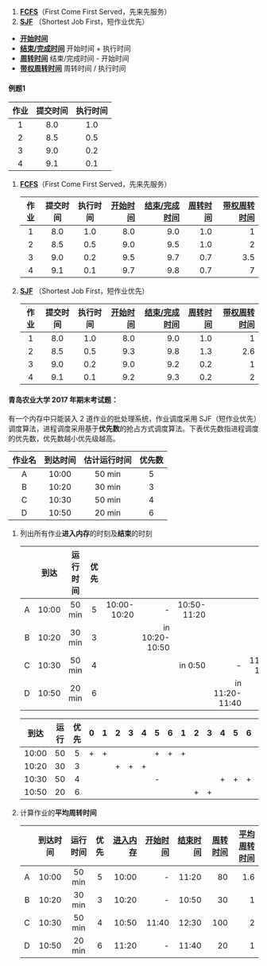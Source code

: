1. **[FCFS]()**（First Come First Served，先来先服务）
2. **[SJF]()** （Shortest Job First，短作业优先）





- **[开始时间]()**
- **[结束/完成时间]()** 开始时间 + 执行时间
- **[周转时间]()** 结束/完成时间 - 开始时间
- **[带权周转时间]()** 周转时间 / 执行时间

#### 例题1

| 作业 | 提交时间 | 执行时间 |
| :--: | :------: | :------: |
|  1   |   8.0    |   1.0    |
|  2   |   8.5    |   0.5    |
|  3   |   9.0    |   0.2    |
|  4   |   9.1    |   0.1    |

1. **[FCFS]()**（First Come First Served，先来先服务）

   | 作业 | 提交时间 | 执行时间 | [开始时间]() | [结束/完成时间]() | [周转时间]() | [带权周转时间]() |
   | :--: | :------: | :------: | -----------: | ----------------: | -----------: | ---------------: |
   |  1   |   8.0    |   1.0    |          8.0 |               9.0 |          1.0 |                1 |
   |  2   |   8.5    |   0.5    |          9.0 |               9.5 |          1.0 |                2 |
   |  3   |   9.0    |   0.2    |          9.5 |               9.7 |          0.7 |              3.5 |
   |  4   |   9.1    |   0.1    |          9.7 |               9.8 |          0.7 |                7 |

2. **[SJF]()** （Shortest Job First，短作业优先）

   | 作业 | 提交时间 | 执行时间 | [开始时间]() | [结束/完成时间]() | [周转时间]() | [带权周转时间]() |
   | :--: | :------: | :------: | -----------: | ----------------: | -----------: | ---------------: |
   |  1   |   8.0    |   1.0    |          8.0 |               9.0 |          1.0 |                1 |
   |  2   |   8.5    |   0.5    |          9.3 |               9.8 |          1.3 |              2.6 |
   |  3   |   9.0    |   0.2    |          9.0 |               9.2 |          0.2 |                1 |
   |  4   |   9.1    |   0.1    |          9.2 |               9.3 |          0.2 |                2 |

#### 青岛农业大学 2017 年期末考试题：

有一个内存中只能装入 2 道作业的批处理系统，作业调度采用 SJF（短作业优先）调度算法，进程调度采用基于**优先数**的抢占方式调度算法。下表优先数指进程调度的优先数，优先数越小优先级越高。

| 作业名 | 到达时间 | 估计运行时间 | 优先数 |
| :----: | :------: | :----------: | :----: |
|   A    |  10:00   |    50 min    |   5    |
|   B    |  10:20   |    30 min    |   3    |
|   C    |  10:30   |    50 min    |   4    |
|   D    |  10:50   |    20 min    |   6    |

1. 列出所有作业**进入内存**的时刻及**结束**的时刻

   |      | 到达  | 运行时间 | 优先 |             |                |             |                |             |
   | :--: | :---: | :------: | :--: | ----------: | -------------: | ----------: | -------------: | ----------: |
   |  A   | 10:00 |  50 min  |  5   | 10:00-10:20 |              - | 10:50-11:20 |                |             |
   |  B   | 10:20 |  30 min  |  3   |             | in 10:20-10:50 |             |                |             |
   |  C   | 10:30 |  50 min  |  4   |             |                |     in 0:50 |              - | 11:40-12:30 |
   |  D   | 10:50 |  20 min  |  6   |             |                |             | in 11:20-11:40 |             |

   | 到达  | 运行 | 优先 |    0 |    1 |    2 |    3 |    4 | 5    | 6    | 1    | 2    | 3    | 4    | 5    | 6    | 1    | 2    |
   | :---: | :--: | :--: | ---: | ---: | ---: | ---: | ---: | ---- | ---- | ---- | ---- | ---- | ---- | ---- | ---- | ---- | ---- |
   | 10:00 |  50  |  5   |    + |    + |      |      |      | +    | +    | +    |      |      |      |      |      |      |      |
   | 10:20 |  30  |  3   |      |      |    + |    + |    + |      |      |      |      |      |      |      |      |      |      |
   | 10:30 |  50  |  4   |      |      |      |      |      | -    |      |      |      |      | +    | +    | +    | +    | +    |
   | 10:50 |  20  |  6   |      |      |      |      |      |      |      |      | +    | +    |      |      |      |      |      |

2. 计算作业的**平均周转时间**

   |      | 到达时间 | 运行时间 | 优先 | [进入内存]() | [开始时间]() | [结束时间]() | [周转时间]() | [平均周转时间]() |
   | :--: | :------: | :------: | :--: | -----------: | -----------: | -----------: | -----------: | ---------------: |
   |  A   |  10:00   |  50 min  |  5   |        10:00 |            - |        11:20 |           80 |              1.6 |
   |  B   |  10:20   |  30 min  |  3   |        10:20 |            - |        10:50 |           30 |                1 |
   |  C   |  10:30   |  50 min  |  4   |        10:50 |        11:40 |        12:30 |          100 |                2 |
   |  D   |  10:50   |  20 min  |  6   |        11:20 |            - |        11:40 |           20 |                1 |